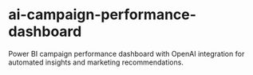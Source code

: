 # ai-campaign-performance-dashboard
Power BI campaign performance dashboard with OpenAI integration for automated insights and marketing recommendations.
